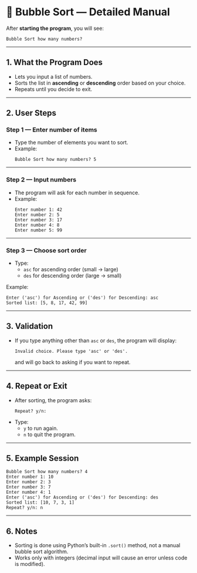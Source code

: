 # 🔢 Bubble Sort — Detailed Manual

After **starting the program**, you will see:

```
Bubble Sort how many numbers?
```

---

## 1. What the Program Does
- Lets you input a list of numbers.
- Sorts the list in **ascending** or **descending** order based on your choice.
- Repeats until you decide to exit.

---

## 2. User Steps

### Step 1 — Enter number of items
- Type the number of elements you want to sort.
- Example:
  ```
  Bubble Sort how many numbers? 5
  ```

---

### Step 2 — Input numbers
- The program will ask for each number in sequence.
- Example:
  ```
  Enter number 1: 42
  Enter number 2: 5
  Enter number 3: 17
  Enter number 4: 8
  Enter number 5: 99
  ```

---

### Step 3 — Choose sort order
- Type:
  - `asc` for ascending order (small → large)
  - `des` for descending order (large → small)

Example:
```
Enter ('asc') for Ascending or ('des') for Descending: asc
Sorted list: [5, 8, 17, 42, 99]
```

---

## 3. Validation
- If you type anything other than `asc` or `des`, the program will display:
  ```
  Invalid choice. Please type 'asc' or 'des'.
  ```
  and will go back to asking if you want to repeat.

---

## 4. Repeat or Exit
- After sorting, the program asks:
  ```
  Repeat? y/n:
  ```
- Type:
  - `y` to run again.
  - `n` to quit the program.

---

## 5. Example Session

```
Bubble Sort how many numbers? 4
Enter number 1: 10
Enter number 2: 3
Enter number 3: 7
Enter number 4: 1
Enter ('asc') for Ascending or ('des') for Descending: des
Sorted list: [10, 7, 3, 1]
Repeat? y/n: n
```

---

## 6. Notes
- Sorting is done using Python’s built-in `.sort()` method, not a manual bubble sort algorithm.
- Works only with integers (decimal input will cause an error unless code is modified).
